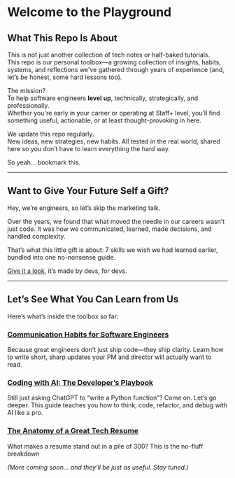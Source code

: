 # Welcome to the Playground

## What This Repo Is About

This is not just another collection of tech notes or half-baked tutorials.  
This repo is our personal toolbox—a growing collection of insights, habits, systems, and reflections we've gathered through years of experience (and, let’s be honest, some hard lessons too).

The mission?  
To help software engineers **level up**, technically, strategically, and professionally.  
Whether you're early in your career or operating at Staff+ level, you’ll find something useful, actionable, or at least thought-provoking in here.

We update this repo regularly.  
New ideas, new strategies, new habits. All tested in the real world, shared here so you don’t have to learn everything the hard way.

So yeah… bookmark this.  

---

## Want to Give Your Future Self a Gift?

Hey, we’re engineers, so let’s skip the marketing talk.

Over the years, we found that what moved the needle in our careers wasn’t just code. It was how we communicated, learned, made decisions, and handled complexity.

That’s what this little gift is about: 7 skills we wish we had learned earlier, bundled into one no-nonsense guide.

[Give it a look](https://www.bytestoskills.co/), it’s made by devs, for devs.

---

## Let’s See What You Can Learn from Us

Here’s what’s inside the toolbox so far:

### [Communication Habits for Software Engineers](./communication-habits.md)  
Because great engineers don’t just ship code—they ship clarity. Learn how to write short, sharp updates your PM and director will actually want to read.

### [Coding with AI: The Developer’s Playbook](./coding-with-ai.md)  
Still just asking ChatGPT to “write a Python function”? Come on. Let’s go deeper. This guide teaches you how to think, code, refactor, and debug *with* AI like a pro.

### [The Anatomy of a Great Tech Resume](./tech-resume.md)  
What makes a resume stand out in a pile of 300? This is the no-fluff breakdown

*(More coming soon… and they’ll be just as useful. Stay tuned.)*

